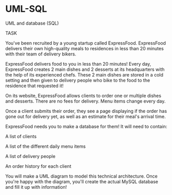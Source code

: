 # UML-SQL
UML and database (SQL)

TASK

You've been recruited by a young startup called ExpressFood. ExpressFood 
delivers their own high-quality meals to residences in less than 20 minutes with their 
team of delivery bikers. 

ExpressFood delivers food to you in less than 20 minutes!
Every day, ExpressFood creates 2 main dishes and 2 desserts at its headquarters 
with the help of its experienced chefs. These 2 main dishes are stored in a cold 
setting and then given to delivery people who bike to the food to the residence that requested it! 

On its website, ExpressFood allows clients to order one or multiple dishes and desserts. 
There are no fees for delivery. Menu items change every day. 

Once a client submits their order, they see a page displaying if the order has gone out for delivery yet, 
as well as an estimate for their meal's arrival time.

ExpressFood needs you to make a database for them! It will need to contain: 

A list of clients

A list of the different daily menu items

A list of delivery people

An order history for each client

You will make a UML diagram to model this technical architecture. Once you're happy with the diagram, 
you'll create the actual MySQL database and fill it up with information!
